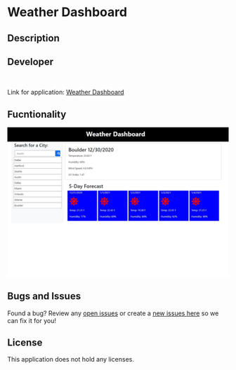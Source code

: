 # Weather Dashboard

## Description


 


## Developer 




<br>

Link for application: [Weather Dashboard](https://dbridgman1.github.io/Weather-Dashboard/)

## Fucntionality

![Screenshot](Assets/Screenshot.JPG)

## Bugs and Issues
Found a bug? Review any [open issues][open-issues] or create a [new issues here][new-issue] so we can fix it for you!

## License
This application does not hold any licenses.

[open-issues]: https://github.com/dbridgman1/Weather-Dashboard/issues
[new-issue]: https://github.com/dbridgman1/Weather-Dashboard/issues/new
